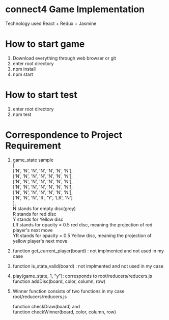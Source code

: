 # connect4 Game Implementation
Technology used React + Redux + Jasmine  




# How to start game

1. Download everything through web browser or git  
2. enter root directory  
3. npm install  
4. npm start  




# How to start test
1. enter root directory  
2. npm test  




# Correspondence to Project Requirement
1. game_state sample  
		[  
			['N', 'N', 'N', 'N', 'N', 'N', 'N'],  
			['N', 'N', 'N', 'N', 'N', 'N', 'N'],  
			['N', 'N', 'N', 'N', 'N', 'N', 'N'],  
			['N', 'N', 'N', 'N', 'N', 'N', 'N'],  
			['N', 'N', 'N', 'N', 'N', 'N', 'N'],  
			['N', 'N', 'N', 'R', 'Y', 'LR', 'N']  
		],  
    N stands for empty disc(grey)  
    R stands for red disc  
    Y stands for Yellow disc  
    LR stands for opacity = 0.5 red disc, meaning the projection of red player's next move  
    YR stands for opacity = 0.5 Yellow disc, meaning the projection of yellow player's next move  
    
2.  function get_current_player(board) :  not implmented and not used in my case  

3.  function is_state_valid(board)  : not implmented and not used in my case  

4.  play(game_state, 1, "y"): corresponds to root/reducers/reducers.js function addDisc(board, color, column, row)  

5.  Winner function consists of two functions in my case  
    root/reducers/reducers.js  
    
    function checkDraw(board) and  
    function checkWinner(board, color, column, row)  
    
